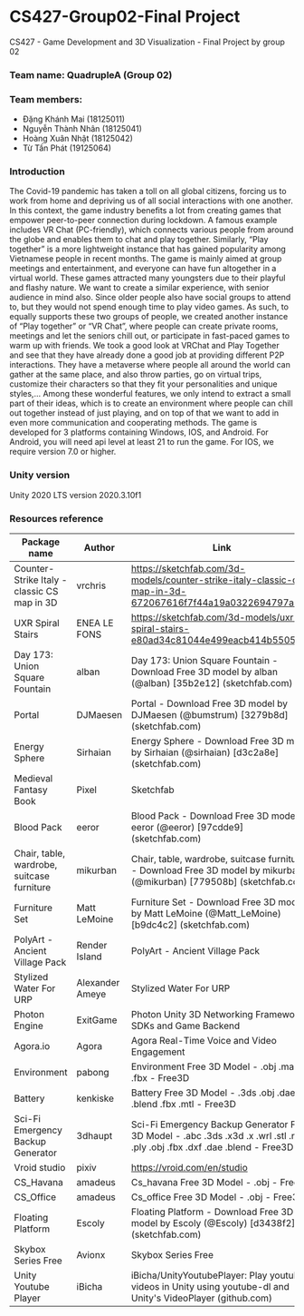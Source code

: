 # CS427-Group02-Final Project
CS427 - Game Development and 3D Visualization - Final Project by group 02

### Team name: QuadrupleA (Group 02)

### Team members:
* Đặng Khánh Mai (18125011)
* Nguyễn Thành Nhân (18125041)
* Hoàng Xuân Nhật (18125042)
* Từ Tấn Phát (19125064)

### Introduction
The Covid-19 pandemic has taken a toll on all global citizens, forcing us to work from home and depriving us of all social interactions with one another. In this context, the game industry benefits a lot from creating games that empower peer-to-peer connection during lockdown. A famous example includes VR Chat (PC-friendly), which connects various people from around the globe and enables them to chat and play together. Similarly, “Play together” is a more lightweight instance that has gained popularity among Vietnamese people in recent months. The game is mainly aimed at group meetings and entertainment, and everyone can have fun altogether in a virtual world.
These games attracted many youngsters due to their playful and flashy nature. We want to create a similar experience, with senior audience in mind also. Since older people also have social groups to attend to, but they would not spend enough time to play video games. As such, to equally supports these two groups of people, we created another instance of “Play together” or “VR Chat”, where people can create private rooms, meetings and let the seniors chill out, or participate in fast-paced games to warm up with friends.
We took a good look at VRChat and Play Together and see that they have already done a good job at providing different P2P interactions. They have a metaverse where people all around the world can gather at the same place, and also throw parties, go on virtual trips, customize their characters so that they fit your personalities and unique styles,... Among these wonderful features, we only intend to extract a small part of their ideas, which is to create an environment where people can chill out together instead of just playing, and on top of that we want to add in even more communication and cooperating methods.
The game is developed for 3 platforms containing Windows, IOS, and Android. For Android, you will need api level at least 21 to run the game. For IOS, we require version 7.0 or higher.

### Unity version
Unity 2020 LTS version 2020.3.10f1

### Resources reference
| Package name                                | Author          | Link                                                                                                                        |
|---------------------------------------------|-----------------|-----------------------------------------------------------------------------------------------------------------------------|
| Counter-Strike Italy - classic CS map in 3D | vrchris         | https://sketchfab.com/3d-models/counter-strike-italy-classic-cs-map-in-3d-672067616f7f44a19a0322694797a632        |
| UXR Spiral Stairs                           | ENEA LE FONS    | https://sketchfab.com/3d-models/uxr-spiral-stairs-e80ad34c81044e499eacb414b5505c84                          |
| Day 173: Union Square Fountain              | alban           | Day 173: Union Square Fountain - Download Free 3D model by alban (@alban) [35b2e12] (sketchfab.com)                         |
| Portal                                      | DJMaesen        | Portal - Download Free 3D model by DJMaesen (@bumstrum) [3279b8d] (sketchfab.com)                                           |
| Energy Sphere                               | Sirhaian        | Energy Sphere - Download Free 3D model by Sirhaian (@sirhaian) [d3c2a8e] (sketchfab.com)                                    |
| Medieval Fantasy Book                       | Pixel           | Sketchfab                                                                                                                   |
| Blood Pack                                  | eeror           | Blood Pack - Download Free 3D model by eeror (@eeror) [97cdde9] (sketchfab.com)                                             |
| Chair, table, wardrobe, suitcase furniture  | mikurban        | Chair, table, wardrobe, suitcase furniture - Download Free 3D model by mikurban (@mikurban) [779508b] (sketchfab.com)       |
| Furniture Set                               | Matt LeMoine    | Furniture Set - Download Free 3D model by Matt LeMoine (@Matt_LeMoine) [b9dc4c2] (sketchfab.com)                            |
| PolyArt - Ancient Village Pack              | Render Island   | PolyArt - Ancient Village Pack | 3D Fantasy | Unity Asset Store                                                             |
| Stylized Water For URP                      | Alexander Ameye | Stylized Water For URP | VFX Shaders | Unity Asset Store                                                                    |
| Photon Engine                               | ExitGame        | Photon Unity 3D Networking Framework SDKs and Game Backend | Photon Engine                                                  |
| Agora.io                                    | Agora           | Agora Real-Time Voice and Video Engagement                                                                                  |
| Environment                                 | pabong          | Environment Free 3D Model - .obj .max .fbx - Free3D                                                                         |
| Battery                                     | kenkiske        | Battery Free 3D Model - .3ds .obj .dae .blend .fbx .mtl - Free3D                                                            |
| Sci-Fi Emergency Backup Generator           | 3dhaupt         | Sci-Fi Emergency Backup Generator Free 3D Model - .abc .3ds .x3d .x .wrl .stl .raw .ply .obj .fbx .dxf .dae .blend - Free3D |
| Vroid studio                                | pixiv           | https://vroid.com/en/studio                                                                                                 |
| CS_Havana                                   | amadeus         | Cs_havana Free 3D Model - .obj - Free3D                                                                                     |
| CS_Office                                   | amadeus         | Cs_office Free 3D Model - .obj - Free3D                                                                                     |
| Floating Platform                           | Escoly          | Floating Platform - Download Free 3D model by Escoly (@Escoly) [d3438f2] (sketchfab.com)                                    |
| Skybox Series Free                          | Avionx          | Skybox Series Free | 2D Sky | Unity Asset Store                                                                             |
| Unity Youtube Player                        | iBicha          | iBicha/UnityYoutubePlayer: Play youtube videos in Unity using youtube-dl and Unity's VideoPlayer (github.com)               |
